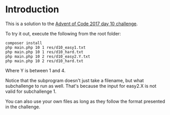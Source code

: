 # Introduction

This is a solution to the [Advent of Code 2017 day 10 challenge](http://adventofcode.com/2017/day/10).

To try it out, execute the following from the root folder:

```shell
composer install
php main.php 10 1 res/d10_easy1.txt
php main.php 10 1 res/d10_hard.txt
php main.php 10 2 res/d10_easy2.Y.txt
php main.php 10 2 res/d10_hard.txt
```

Where Y is between 1 and 4.

Notice that the subprogram doesn't just take a filename, but what subchallenge to run as well.
That's because the input for easy2.X is not valid for subchallenge 1.

You can also use your own files as long as they follow the format presented in the challenge.